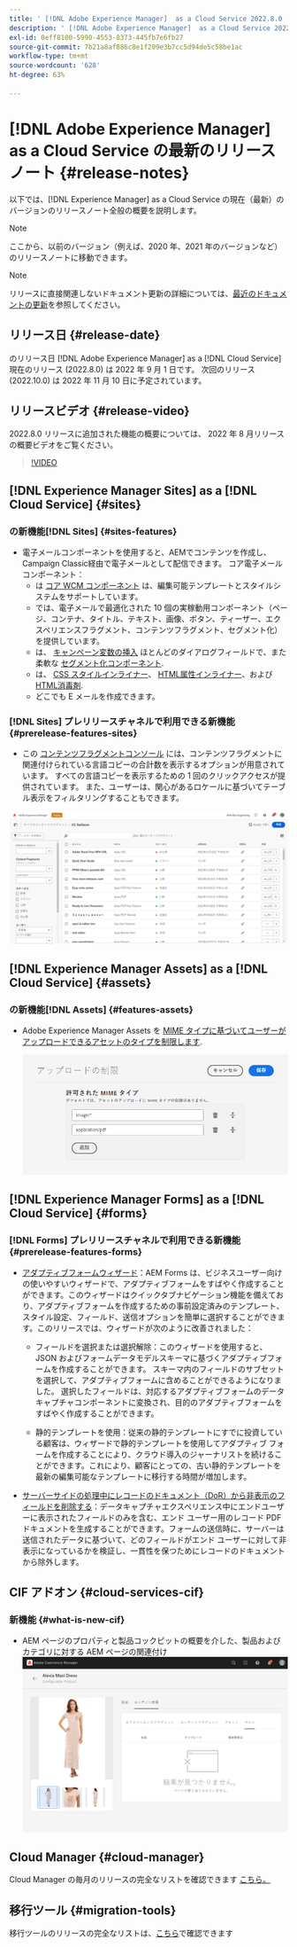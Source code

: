 ```yaml
---
title: ' [!DNL Adobe Experience Manager]  as a Cloud Service 2022.8.0 リリースのリリースノート。'
description: ' [!DNL Adobe Experience Manager]  as a Cloud Service 2022.8.0 リリースのリリースノート。'
exl-id: 0eff8100-5990-4553-8373-445fb7e6fb27
source-git-commit: 7b21a8af886c8e1f209e3b7cc5d94de5c58be1ac
workflow-type: tm+mt
source-wordcount: '628'
ht-degree: 63%

---
```


# [!DNL Adobe Experience Manager] as a Cloud Service の最新のリリースノート {#release-notes}

以下では、[!DNL Experience Manager] as a Cloud Service の現在（最新）のバージョンのリリースノート全般の概要を説明します。

>[!NOTE]
>
>ここから、以前のバージョン（例えば、2020 年、2021 年のバージョンなど）のリリースノートに移動できます。

>[!NOTE]
>
>リリースに直接関連しないドキュメント更新の詳細については、[最近のドキュメントの更新](https://experienceleague.adobe.com/docs/experience-manager-release-information/aem-release-updates/doc-updates/documentation-updates.html?lang=ja)を参照してください。

## リリース日 {#release-date}

のリリース日 [!DNL Adobe Experience Manager] as a [!DNL Cloud Service] 現在のリリース (2022.8.0) は 2022 年 9 月 1 日です。
次回のリリース (2022.10.0) は 2022 年 11 月 10 日に予定されています。

## リリースビデオ {#release-video}

2022.8.0 リリースに追加された機能の概要については、 2022 年 8 月リリースの概要ビデオをご覧ください。

>[!VIDEO](https://video.tv.adobe.com/v/346608/?quality=12)

## [!DNL Experience Manager Sites] as a [!DNL Cloud Service] {#sites}

### の新機能[!DNL Sites] {#sites-features}

* 電子メールコンポーネントを使用すると、AEMでコンテンツを作成し、Campaign Classic経由で電子メールとして配信できます。 コア電子メールコンポーネント：
   * は [コア WCM コンポーネント](https://github.com/adobe/aem-core-wcm-components) は、編集可能テンプレートとスタイルシステムをサポートしています。
   * では、電子メールで最適化された 10 個の実稼動用コンポーネント（ページ、コンテナ、タイトル、テキスト、画像、ボタン、ティーザー、エクスペリエンスフラグメント、コンテンツフラグメント、セグメント化）を提供しています。
   * は、 [キャンペーン変数の挿入](https://github.com/adobe/aem-core-email-components/wiki/RTE-Personalization) ほとんどのダイアログフィールドで、また柔軟な [セグメント化コンポーネント](https://github.com/adobe/aem-core-email-components/wiki/Segmentation-component-(Technical-Documentation)).
   * は、 [CSS スタイルインライナー](https://github.com/adobe/aem-core-email-components/wiki/HTML-Inliner:-Technical-documentation)、 [HTML属性インライナー](https://github.com/adobe/aem-core-email-components/wiki/HTML-Inliner:-Technical-documentation)、および [HTML消毒剤](https://github.com/adobe/aem-core-email-components/wiki/HTML-sanitizing:-Technical-documentation).
   * どこでも E メールを作成できます。

### [!DNL Sites] プレリリースチャネルで利用できる新機能 {#prerelease-features-sites}

* この [コンテンツフラグメントコンソール](/help/sites-cloud/administering/content-fragments/content-fragments-console.md) には、コンテンツフラグメントに関連付けられている言語コピーの合計数を表示するオプションが用意されています。 すべての言語コピーを表示するための 1 回のクリックアクセスが提供されています。 また、ユーザーは、関心があるロケールに基づいてテーブル表示をフィルタリングすることもできます。

![コンテンツフラグメントの言語](/help/release-notes/assets/cfconsole-languages.png)

## [!DNL Experience Manager Assets] as a [!DNL Cloud Service] {#assets}

### の新機能[!DNL Assets] {#features-assets}

* Adobe Experience Manager Assets を [MIME タイプに基づいてユーザーがアップロードできるアセットのタイプを制限します](/help/assets/configure-asset-upload-restrictions.md).

   ![アセットアップロードの制限](/help/assets/assets/asset-upload-restrictions.png)

## [!DNL Experience Manager Forms] as a [!DNL Cloud Service] {#forms}

### [!DNL Forms] プレリリースチャネルで利用できる新機能 {#prerelease-features-forms}

* [アダプティブフォームウィザード](/help/forms/creating-adaptive-form.md)：AEM Forms は、ビジネスユーザー向けの使いやすいウィザードで、アダプティブフォームをすばやく作成することができます。このウィザードはクイックタブナビゲーション機能を備えており、アダプティブフォームを作成するための事前設定済みのテンプレート、スタイル設定、フィールド、送信オプションを簡単に選択することができます。このリリースでは、ウィザードが次のように改善されました：

   * フィールドを選択または選択解除：このウィザードを使用すると、JSON およびフォームデータモデルスキーマに基づくアダプティブフォームを作成することができます。 スキーマ内のフィールドのサブセットを選択して、アダプティブフォームに含めることができるようになりました。 選択したフィールドは、対応するアダプティブフォームのデータキャプチャコンポーネントに変換され、目的のアダプティブフォームをすばやく作成することができます。

   * 静的テンプレートを使用：従来の静的テンプレートにすでに投資している顧客は、ウィザードで静的テンプレートを使用してアダプティブ フォームを作成することにより、クラウド導入のジャーナリストを続けることができます。これにより、顧客にとっての、古い静的テンプレートを最新の編集可能なテンプレートに移行する時間が増加します。

* [サーバーサイドの処理中にレコードのドキュメント（DoR）から非表示のフィールドを削除する](/help/forms/generate-document-of-record-for-non-xfa-based-adaptive-forms.md)：データキャプチャエクスペリエンス中にエンドユーザーに表示されたフィールドのみを含む、エンド ユーザー用のレコード PDF ドキュメントを生成することができます。フォームの送信時に、サーバーは送信されたデータに基づいて、どのフィールドがエンド ユーザーに対して非表示になっているかを検証し、一貫性を保つためにレコードのドキュメントから除外します。

## CIF アドオン {#cloud-services-cif}

### 新機能 {#what-is-new-cif}

* AEM ページのプロパティと製品コックピットの概要を介した、製品およびカテゴリに対する AEM ページの関連付け
   ![製品コックピットページの関連付け](/help/assets/CIF/product_cockpit_page_association.png)

## Cloud Manager {#cloud-manager}

Cloud Manager の毎月のリリースの完全なリストを確認できます [こちら。](/help/implementing/cloud-manager/release-notes/current.md)

## 移行ツール {#migration-tools}

移行ツールのリリースの完全なリストは、[こちら](/help/journey-migration/release-notes/release-notes-migration-tools-current.md)で確認できます
